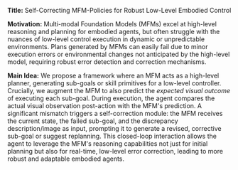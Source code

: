 **Title:** Self-Correcting MFM-Policies for Robust Low-Level Embodied Control

**Motivation:** Multi-modal Foundation Models (MFMs) excel at high-level reasoning and planning for embodied agents, but often struggle with the nuances of low-level control execution in dynamic or unpredictable environments. Plans generated by MFMs can easily fail due to minor execution errors or environmental changes not anticipated by the high-level model, requiring robust error detection and correction mechanisms.

**Main Idea:** We propose a framework where an MFM acts as a high-level planner, generating sub-goals or skill primitives for a low-level controller. Crucially, we augment the MFM to also predict the *expected visual outcome* of executing each sub-goal. During execution, the agent compares the actual visual observation post-action with the MFM's prediction. A significant mismatch triggers a self-correction module: the MFM receives the current state, the failed sub-goal, and the discrepancy description/image as input, prompting it to generate a revised, corrective sub-goal or suggest replanning. This closed-loop interaction allows the agent to leverage the MFM's reasoning capabilities not just for initial planning but also for real-time, low-level error correction, leading to more robust and adaptable embodied agents.